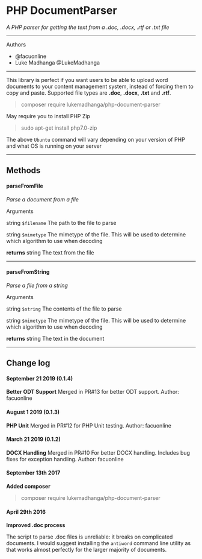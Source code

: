 # PHP DocumentParser #
*A PHP parser for getting the text from a .doc, .docx, .rtf or .txt file*


----------


Authors
- @facuonline
- Luke Madhanga @LukeMadhanga


----------


This library is perfect if you want users to be able to upload word documents to your content management system, instead of forcing them to copy and paste. Supported file types are **.doc**, **.docx**, **.txt** and **.rtf**.

> composer require lukemadhanga/php-document-parser

May require you to install PHP Zip

> sudo apt-get install php7.0-zip

The above `Ubuntu` command will vary depending on your version of PHP and what OS is running on your server

----------


## Methods

#### parseFromFile
*Parse a document from a file*

Arguments

string  `$filename` The path to the file to parse

string `$mimetype` The mimetype of the file. This will be used to determine which algorithm to use when decoding

**returns** string The text from the file

---

#### parseFromString
*Parse a file from a string*

Arguments

string  `$string` The contents of the file to parse

string `$mimetype` The mimetype of the file. This will be used to determine which algorithm to use when decoding

**returns** string The text in the document

---

## Change log

#### September 21 2019 (0.1.4)
**Better ODT Support**
Merged in PR#13 for better ODT support. Author: facuonline

#### August 1 2019 (0.1.3)
**PHP Unit**
Merged in PR#12 for PHP Unit testing. Author: facuonline

#### March 21 2019 (0.1.2)
**DOCX Handling**
Merged in PR#10 For better DOCX handling. Includes bug fixes for exception handling. Author: facuonline


#### September 13th 2017
**Added composer**

> composer require lukemadhanga/php-document-parser

#### April 29th 2016
**Improved .doc process**

The script to parse .doc files is unreliable: it breaks on complicated documents. I would suggest installing the `antiword` command line utility as that works almost perfectly for the larger majority of documents. 
